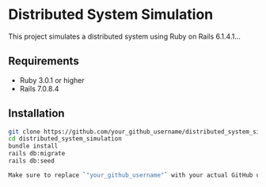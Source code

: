 # Distributed System Simulation

This project simulates a distributed system using Ruby on Rails 6.1.4.1...

## Requirements

- Ruby 3.0.1 or higher
- Rails 7.0.8.4

## Installation

```bash
git clone https://github.com/your_github_username/distributed_system_simulation.git
cd distributed_system_simulation
bundle install
rails db:migrate
rails db:seed

Make sure to replace `"your_github_username"` with your actual GitHub username when using the command.
